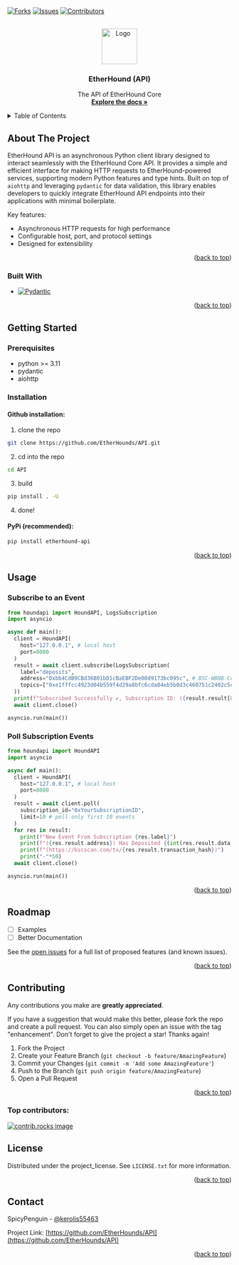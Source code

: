 <a id="readme-top"></a>

[![Forks][forks-shield]][forks-url] [![Issues][issues-shield]][issues-url]
[![Contributors][contributors-shield]][contributors-url]

<!-- PROJECT LOGO -->
<br />
<div align="center">
  <a href="https://github.com/EtherHounds/API">
    <img src="images/api.png" alt="Logo" width="80" height="80">
  </a>

<h3 align="center">EtherHound (API)</h3>

  <p align="center">
    The API of EtherHound Core
    <br />
    <a href="https://etherhounds-api.readthedocs.io/en/latest/index.html"><strong>Explore the docs »</strong></a>
    <!--<br />
    <br />
    <a href="https://github.com/EtherHounds/API">View Demo</a>
    &middot;
    <a href="https://github.com/EtherHounds/API/issues/new?labels=bug&template=bug-report---.md">Report Bug</a>
    &middot;
    <a href="https://github.com/EtherHounds/API/issues/new?labels=enhancement&template=feature-request---.md">Request Feature</a>-->
  </p>
</div>



<!-- TABLE OF CONTENTS -->
<details>
  <summary>Table of Contents</summary>
  <ol>
    <li>
      <a href="#about-the-project">About The Project</a>
      <ul>
        <li><a href="#built-with">Built With</a></li>
      </ul>
    </li>
    <li>
      <a href="#getting-started">Getting Started</a>
      <ul>
        <li><a href="#prerequisites">Prerequisites</a></li>
        <li><a href="#installation">Installation</a></li>
      </ul>
    </li>
    <li><a href="#usage">Usage</a></li>
    <li><a href="#roadmap">Roadmap</a></li>
    <li><a href="#contributing">Contributing</a></li>
    <li><a href="#license">License</a></li>
    <li><a href="#contact">Contact</a></li>
    <li><a href="#acknowledgments">Acknowledgments</a></li>
  </ol>
</details>



<!-- ABOUT THE PROJECT -->
## About The Project

EtherHound API is an asynchronous Python client library designed to interact seamlessly with the EtherHound Core API. It provides a simple and efficient interface for making HTTP requests to EtherHound-powered services, supporting modern Python features and type hints. Built on top of `aiohttp` and leveraging `pydantic` for data validation, this library enables developers to quickly integrate EtherHound API endpoints into their applications with minimal boilerplate.

Key features:
- Asynchronous HTTP requests for high performance
- Configurable host, port, and protocol settings
- Designed for extensibility

<p align="right">(<a href="#readme-top">back to top</a>)</p>


### Built With

* [![Pydantic]][Pydantic-url]

<p align="right">(<a href="#readme-top">back to top</a>)</p>



<!-- GETTING STARTED -->
## Getting Started

### Prerequisites

* python >= 3.11
* pydantic
* aiohttp

### Installation

#### Github installation:
  1. clone the repo
  ```bash
  git clone https://github.com/EtherHounds/API.git
  ```
  2. cd into the repo
  ```bash
  cd API
  ```

  3. build
  ```bash
  pip install . -U
  ```

  4. done!

#### PyPi (recommended):
  ```bash
  pip install etherhound-api
  ```

<p align="right">(<a href="#readme-top">back to top</a>)</p>



<!-- USAGE EXAMPLES -->
## Usage

### Subscribe to an Event

```python
from houndapi import HoundAPI, LogsSubscription
import asyncio

async def main():
  client = HoundAPI(
    host="127.0.0.1", # local host
    port=8080
  )
  result = await client.subscribe(LogsSubscription(
    label="deposits",
    address="0xbb4CdB9CBd36B01bD1cBaEBF2De08d9173bc095c", # BSC-WBNB Contract
    topics=["0xe1fffcc4923d04b559f4d29a8bfc6cda04eb5b0d3c460751c2402c5c5cc9109c"] # The Deposit Event Hash
  ))
  print(f"Subscribed Successfully ✔️, Subscription ID: ({result.result[0]})")
  await client.close()

asyncio.run(main())
```

### Poll Subscription Events

```python
from houndapi import HoundAPI
import asyncio

async def main():
  client = HoundAPI(
    host="127.0.0.1", # local host
    port=8080
  )
  result = await client.poll(
    subscription_id="0xYourSubscriptionID",
    limit=10 # poll only first 10 events
  )
  for res in result:
    print(f"New Event From Subscription {res.label}")
    print(f"({res.result.address}) Has Deposited {(int(res.result.data, base=16))*10**-18:.8f} WBNB")
    print(f"(https://bscscan.com/tx/{res.result.transaction_hash})")
    print("-"*50)
  await client.close()

asyncio.run(main())
```

<!--_For more examples, please refer to the [Documentation](https://example.com)_-->

<p align="right">(<a href="#readme-top">back to top</a>)</p>



<!-- ROADMAP -->
## Roadmap

- [ ] Examples
- [ ] Better Documentation

See the [open issues](https://github.com/EtherHounds/API/issues) for a full list of proposed features (and known issues).

<p align="right">(<a href="#readme-top">back to top</a>)</p>



<!-- CONTRIBUTING -->
## Contributing

Any contributions you make are **greatly appreciated**.

If you have a suggestion that would make this better, please fork the repo and create a pull request. You can also simply open an issue with the tag "enhancement".
Don't forget to give the project a star! Thanks again!

1. Fork the Project
2. Create your Feature Branch (`git checkout -b feature/AmazingFeature`)
3. Commit your Changes (`git commit -m 'Add some AmazingFeature'`)
4. Push to the Branch (`git push origin feature/AmazingFeature`)
5. Open a Pull Request

<p align="right">(<a href="#readme-top">back to top</a>)</p>

### Top contributors:

<a href="https://github.com/EtherHounds/API/graphs/contributors">
  <img src="https://contrib.rocks/image?repo=EtherHounds/API" alt="contrib.rocks image" />
</a>



<!-- LICENSE -->
## License

Distributed under the project_license. See `LICENSE.txt` for more information.

<p align="right">(<a href="#readme-top">back to top</a>)</p>



<!-- CONTACT -->
## Contact

SpicyPenguin - [@kerolis55463](https://t.me/kerolis55463)

Project Link: [https://github.com/EtherHounds/API](https://github.com/EtherHounds/API)

<p align="right">(<a href="#readme-top">back to top</a>)</p>



<!-- ACKNOWLEDGMENTS
## Acknowledgments

* []()
* []()
* []()

<p align="right">(<a href="#readme-top">back to top</a>)</p>-->



<!-- MARKDOWN LINKS & IMAGES -->
<!-- https://www.markdownguide.org/basic-syntax/#reference-style-links -->
[contributors-shield]: https://img.shields.io/github/contributors/EtherHounds/API.svg?style=for-the-badge
[contributors-url]: https://github.com/EtherHounds/API/graphs/contributors
[forks-shield]: https://img.shields.io/github/forks/EtherHounds/API.svg?style=for-the-badge
[forks-url]: https://github.com/EtherHounds/API/network/members
[stars-shield]: https://img.shields.io/github/stars/EtherHounds/API.svg?style=for-the-badge
[stars-url]: https://github.com/EtherHounds/API/stargazers
[issues-shield]: https://img.shields.io/github/issues/EtherHounds/API.svg?style=for-the-badge
[issues-url]: https://github.com/EtherHounds/API/issues
[license-shield]: https://img.shields.io/github/license/EtherHounds/API.svg?style=for-the-badge
[license-url]: https://github.com/EtherHounds/API/blob/master/LICENSE.txt
[Pydantic]: https://img.shields.io/badge/pydantic-darkred?style=for-the-badge&logo=pydantic
[Pydantic-url]: https://docs.pydantic.dev/latest/